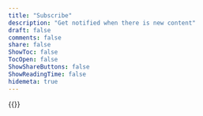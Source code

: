 ```yaml
---
title: "Subscribe"
description: "Get notified when there is new content"
draft: false
comments: false
share: false
ShowToc: false
TocOpen: false
ShowShareButtons: false
ShowReadingTime: false
hidemeta: true
---
```


{{<mailchimp>}}
